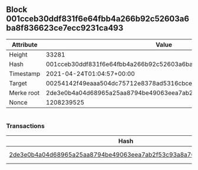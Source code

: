 ## Block 001cceb30ddf831f6e64fbb4a266b92c52603a6ba8f836623ce7ecc9231ca493

Attribute | Value
--- | ---
Height | 33281
Hash | 001cceb30ddf831f6e64fbb4a266b92c52603a6ba8f836623ce7ecc9231ca493
Timestamp | 2021-04-24T01:04:57+00:00
Target | 00254142f49eaaa504dc75712e8378ad5316cbcead634704b3734b6271167cc4
Merke root | 2de3e0b4a04d68965a25aa8794be49063eea7ab2f53c93a8a76771b7863d891f
Nonce | 1208239525

```

```

### Transactions

Hash | Amount
--- | ---
[2de3e0b4a04d68965a25aa8794be49063eea7ab2f53c93a8a76771b7863d891f](2de3e0b4a04d68965a25aa8794be49063eea7ab2f53c93a8a76771b7863d891f.md) | 10.00000000 SKEPTI 
